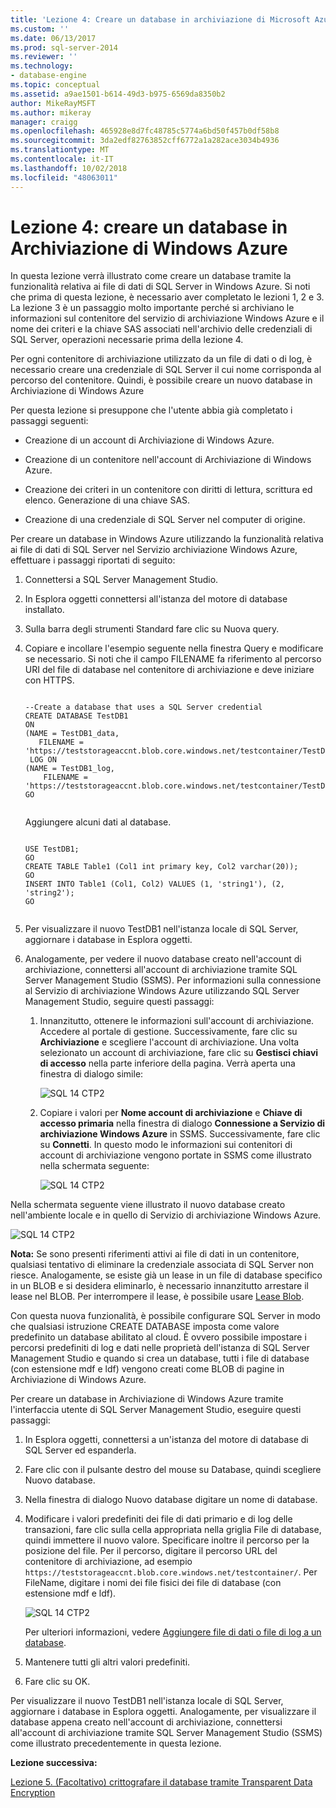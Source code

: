 ```yaml
---
title: 'Lezione 4: Creare un database in archiviazione di Microsoft Azure | Microsoft Docs'
ms.custom: ''
ms.date: 06/13/2017
ms.prod: sql-server-2014
ms.reviewer: ''
ms.technology:
- database-engine
ms.topic: conceptual
ms.assetid: a9ae1501-b614-49d3-b975-6569da8350b2
author: MikeRayMSFT
ms.author: mikeray
manager: craigg
ms.openlocfilehash: 465928e8d7fc48785c5774a6bd50f457b0df58b8
ms.sourcegitcommit: 3da2edf82763852cff6772a1a282ace3034b4936
ms.translationtype: MT
ms.contentlocale: it-IT
ms.lasthandoff: 10/02/2018
ms.locfileid: "48063011"
---
```

# <a name="lesson-4-create-a-database-in-windows-azure-storage"></a>Lezione 4: creare un database in Archiviazione di Windows Azure
  In questa lezione verrà illustrato come creare un database tramite la funzionalità relativa ai file di dati di SQL Server in Windows Azure. Si noti che prima di questa lezione, è necessario aver completato le lezioni 1, 2 e 3. La lezione 3 è un passaggio molto importante perché si archiviano le informazioni sul contenitore del servizio di archiviazione Windows Azure e il nome dei criteri e la chiave SAS associati nell'archivio delle credenziali di SQL Server, operazioni necessarie prima della lezione 4.  
  
 Per ogni contenitore di archiviazione utilizzato da un file di dati o di log, è necessario creare una credenziale di SQL Server il cui nome corrisponda al percorso del contenitore. Quindi, è possibile creare un nuovo database in Archiviazione di Windows Azure  
  
 Per questa lezione si presuppone che l'utente abbia già completato i passaggi seguenti:  
  
-   Creazione di un account di Archiviazione di Windows Azure.  
  
-   Creazione di un contenitore nell'account di Archiviazione di Windows Azure.  
  
-   Creazione dei criteri in un contenitore con diritti di lettura, scrittura ed elenco. Generazione di una chiave SAS.  
  
-   Creazione di una credenziale di SQL Server nel computer di origine.  
  
 Per creare un database in Windows Azure utilizzando la funzionalità relativa ai file di dati di SQL Server nel Servizio archiviazione Windows Azure, effettuare i passaggi riportati di seguito:  
  
1.  Connettersi a SQL Server Management Studio.  
  
2.  In Esplora oggetti connettersi all'istanza del motore di database installato.  
  
3.  Sulla barra degli strumenti Standard fare clic su Nuova query.  
  
4.  Copiare e incollare l'esempio seguente nella finestra Query e modificare se necessario. Si noti che il campo FILENAME fa riferimento al percorso URI del file di database nel contenitore di archiviazione e deve iniziare con HTTPS.  
  
    ```  
  
    --Create a database that uses a SQL Server credential    
    CREATE DATABASE TestDB1    
    ON   
    (NAME = TestDB1_data,   
       FILENAME = 'https://teststorageaccnt.blob.core.windows.net/testcontainer/TestDB1Data.mdf')   
     LOG ON   
    (NAME = TestDB1_log,   
        FILENAME = 'https://teststorageaccnt.blob.core.windows.net/testcontainer/TestDB1Log.ldf')   
    GO  
  
    ```  
  
     Aggiungere alcuni dati al database.  
  
    ```  
  
    USE TestDB1;   
    GO   
    CREATE TABLE Table1 (Col1 int primary key, Col2 varchar(20));   
    GO   
    INSERT INTO Table1 (Col1, Col2) VALUES (1, 'string1'), (2, 'string2');   
    GO  
  
    ```  
  
5.  Per visualizzare il nuovo TestDB1 nell'istanza locale di SQL Server, aggiornare i database in Esplora oggetti.  
  
6.  Analogamente, per vedere il nuovo database creato nell'account di archiviazione, connettersi all'account di archiviazione tramite SQL Server Management Studio (SSMS). Per informazioni sulla connessione al Servizio di archiviazione Windows Azure utilizzando SQL Server Management Studio, seguire questi passaggi:  
  
    1.  Innanzitutto, ottenere le informazioni sull'account di archiviazione. Accedere al portale di gestione. Successivamente, fare clic su **Archiviazione** e scegliere l'account di archiviazione. Una volta selezionato un account di archiviazione, fare clic su **Gestisci chiavi di accesso** nella parte inferiore della pagina. Verrà aperta una finestra di dialogo simile:  
  
         ![SQL 14 CTP2](../tutorials/media/ss-was-tutlesson-4-6-1.gif "SQL 14 CTP2")  
  
    2.  Copiare i valori per **Nome account di archiviazione** e **Chiave di accesso primaria** nella finestra di dialogo **Connessione a Servizio di archiviazione Windows Azure** in SSMS. Successivamente, fare clic su **Connetti**. In questo modo le informazioni sui contenitori di account di archiviazione vengono portate in SSMS come illustrato nella schermata seguente:  
  
         ![SQL 14 CTP2](../tutorials/media/ss-was-tutlesson-4-6-2.gif "SQL 14 CTP2")  
  
 Nella schermata seguente viene illustrato il nuovo database creato nell'ambiente locale e in quello di Servizio di archiviazione Windows Azure.  
  
 ![SQL 14 CTP2](../tutorials/media/ss-was-tutlesson-4-6-2b.gif "SQL 14 CTP2")  
  
 **Nota:** Se sono presenti riferimenti attivi ai file di dati in un contenitore, qualsiasi tentativo di eliminare la credenziale associata di SQL Server non riesce. Analogamente, se esiste già un lease in un file di database specifico in un BLOB e si desidera eliminarlo, è necessario innanzitutto arrestare il lease nel BLOB. Per interrompere il lease, è possibile usare [Lease Blob](https://msdn.microsoft.com/library/azure/ee691972.aspx).  
  
 Con questa nuova funzionalità, è possibile configurare SQL Server in modo che qualsiasi istruzione CREATE DATABASE imposta come valore predefinito un database abilitato al cloud. È ovvero possibile impostare i percorsi predefiniti di log e dati nelle proprietà dell'istanza di SQL Server Management Studio e quando si crea un database, tutti i file di database (con estensione mdf e ldf) vengono creati come BLOB di pagine in Archiviazione di Windows Azure.  
  
 Per creare un database in Archiviazione di Windows Azure tramite l'interfaccia utente di SQL Server Management Studio, eseguire questi passaggi:  
  
1.  In Esplora oggetti, connettersi a un'istanza del motore di database di SQL Server ed espanderla.  
  
2.  Fare clic con il pulsante destro del mouse su Database, quindi scegliere Nuovo database.  
  
3.  Nella finestra di dialogo Nuovo database digitare un nome di database.  
  
4.  Modificare i valori predefiniti dei file di dati primario e di log delle transazioni, fare clic sulla cella appropriata nella griglia File di database, quindi immettere il nuovo valore. Specificare inoltre il percorso per la posizione del file. Per il percorso, digitare il percorso URL del contenitore di archiviazione, ad esempio `https://teststorageaccnt.blob.core.windows.net/testcontainer/`. Per FileName, digitare i nomi dei file fisici dei file di database (con estensione mdf e ldf).  
  
     ![SQL 14 CTP2](../tutorials/media/ss-was-tutlesson-4-6-4.gif "SQL 14 CTP2")  
  
     Per ulteriori informazioni, vedere [Aggiungere file di dati o file di log a un database](databases/add-data-or-log-files-to-a-database.md).  
  
5.  Mantenere tutti gli altri valori predefiniti.  
  
6.  Fare clic su OK.  
  
 Per visualizzare il nuovo TestDB1 nell'istanza locale di SQL Server, aggiornare i database in Esplora oggetti. Analogamente, per visualizzare il database appena creato nell'account di archiviazione, connettersi all'account di archiviazione tramite SQL Server Management Studio (SSMS) come illustrato precedentemente in questa lezione.  
  
 **Lezione successiva:**  
  
 [Lezione 5. &#40;Facoltativo&#41; crittografare il database tramite Transparent Data Encryption](../relational-databases/lesson-4-restore-database-to-virtual-machine-from-url.md)  
  
  

